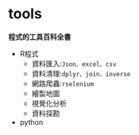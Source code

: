 # tools
**程式的工具百科全書**
* R程式  
  * 資料匯入:`Json、excel、csv`
  * 資料清理:`dplyr、join、inverse`
  * 網路爬蟲:`rselenium`
  * 繪製地圖
  * 視覺化分析
  * 資料探勘
* python  
